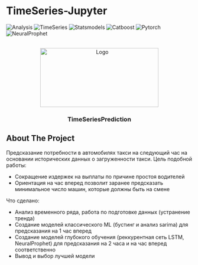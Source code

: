 # TimeSeries-Jupyter
![Analysis](https://img.shields.io/badge/Analysis-827141?style=flat)
![TimeSeries](https://img.shields.io/badge/TimeSeries-827141?style=flat)
![Statsmodels](https://img.shields.io/badge/Statsmodels-827141?style=flat)
![Catboost](https://img.shields.io/badge/Catboost-cf8378?style=flat)
![Pytorch](https://img.shields.io/badge/Pytorch-cf8378?style=flat)
![NeuralProphet](https://img.shields.io/badge/NeuralProphet-cf8378?style=flat)

<br />
<div align="center">
  <a>
    <img src="https://www.dataquest.io/wp-content/uploads/2018/11/time-series-pandas_78_0.png" alt="Logo" width="320" height="160">
  </a>

  <h3 align="center">TimeSeriesPrediction</h3>
</div>

## About The Project

Предсказание потребности в автомобилях такси на следующий час на основании исторических данных о загруженности такси.
Цель подобной работы:
* Сокращение издержек на выплаты по причине простоя водителей 
* Ориентация на час вперед позволит заранее предсказать минимальное число машин, которые должны быть на смене

Что сделано:
* Анализ временного ряда, работа по подготовке данных (устранение тренда)
* Создание моделей классического ML (бустинг и анализ sarima) для предсказания на 1 час вперед
* Создание моделей глубокого обучения (реккурентная сеть LSTM, NeuralProphet) для предсказания на 2 часа и на час вперед соответственно
* Вывод и выбор лучшей модели

